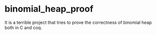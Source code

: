# binomial_heap_proof

It is a terrible project that tries to prove the correctness of binomial heap both in C and coq.